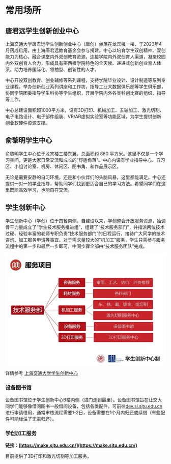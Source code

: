 # 常用场所

## 唐君远学生创新创业中心

上海交通大学唐君远学生创新创业中心（唐创）坐落在龙宾楼一楼，于2023年4月落成启用，由上海唐君远教育基金会参与捐建。中心以培育学生双创精神、双创能力为核心，融合课堂内外双创教育资源，连接学院内外双创育人渠道，凝聚校园内外双创育人合力，形成具有密西根学院特色的全天候、递进式创新创业育人体系，助力培养国际化、领袖型、创新性的人才。

中心开设双创教育、创业辅修等系列课程，支持学院毕业设计、设计制造等系列专业课程，举办创新创业系列讲座和工作坊，指导工业大数据俱乐部等学生俱乐部，协同学院团委指导学生科协等学生组织，开展学院内外各类科创比赛的组织、指导等工作。

中心总建设面积超1000平方米，设有3D打印、机械加工、五轴加工、激光切割、电子电路设计、电子部件组装、VR/AR虚拟实验室等功能区域，为学生提供创新创业软硬件资源支撑。

## 俞黎明学生中心

俞黎明学生中心位于龙宾楼三楼东翼，总面积约 860 平方米。这里不仅是一个学习空间，更是大家日常交流和成长的“舒适角落”。中心内设有学业指导中心、自习区、小组讨论室、机房、休闲区、图书角、和作品展示区。

无论是需要安静的自习环境，还是和小伙伴们的头脑风暴，这里都能满足。中心还提供一对一的学业指导，帮助同学们找到更适合自己的学习方法。希望同学们在这里既能高效学习，也能自在交流。

## 学生创新中心

学生创新中心（学创）位于四餐南侧。自建设以来，学创整合开放服务资源，抽调骨干力量成立了“学生技术服务推进组”，组建了“技术服务部门”，并指派两位技术过硬、经验丰富的老师专职负责“技术服务部门”的日程运行，接待广大同学的技术咨询、加工服务申请等事宜。对于需求量较大的“机加工”服务，学生只需参与服务流程中的第一步和最后一步即可，中间步骤全部由“技术服务团队”完成。

![学创](image/xuechuang.png)

详情参考
[上海交通大学学生创新中心](https://www.si.sjtu.edu.cn/home)

### 设备图书馆

设备图书馆位于学生创新中心B楼内侧（进门走到最里）。设备图书馆旨在让交大同学们能够像借阅图书一般借阅设备，包括各类配件。可前往[dev.si.sjtu.edu.cn](https://dev.si.sjtu.edu.cn/)进行申请借用，通常审核流程需要1-2日，设备需要在1个月内归还或续借（有些配件可能标注了无需归还）。

### 学创加工服务

**链接：[https://make.sjtu.edu.cn/](https://make.sjtu.edu.cn/)**  

目前提供了3D打印和激光切割等加工服务。